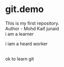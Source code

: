 # git.demo
This is my first repository.
<br>
Author - Mohd Kaif junaid 
<br>
i am a learner

i iam a heard worker

<br>
ok to learn git


                                                                                                                                                                           

